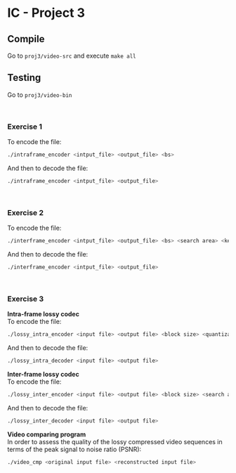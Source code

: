 # IC - Project 3

## Compile

Go to `proj3/video-src` and execute `make all`

## Testing

Go to `proj3/video-bin`

<br>

### Exercise 1

To encode the file: <br>
```bash
./intraframe_encoder <intput_file> <output_file> <bs>
```
And then to decode the file: <br>
```bash
./intraframe_encoder <intput_file> <output_file>
```

<br>

### Exercise 2

To encode the file: <br>
```bash
./interframe_encoder <intput_file> <output_file> <bs> <search area> <key-frame period>
```
And then to decode the file: <br>
```bash
./interframe_encoder <intput_file> <output_file>
```

<br>

### Exercise 3

**Intra-frame lossy codec**<br>
To encode the file: <br>
```bash
./lossy_intra_encoder <input file> <output file> <block size> <quantization>
```
And then to decode the file: <br>
```bash
./lossy_intra_decoder <input file> <output file>
```

**Inter-frame lossy codec**<br>
To encode the file: <br>
```bash
./lossy_inter_encoder <input file> <output file> <block size> <search area> <key-frame period> <quantization>
```
And then to decode the file: <br>
```bash
./lossy_inter_decoder <input file> <output file>
```

**Video comparing program** <br>
In order to assess the quality of the lossy compressed video sequences in terms of the peak signal to noise ratio (PSNR): <br>
```bash
./video_cmp <original input file> <reconstructed input file>
```

<br>
